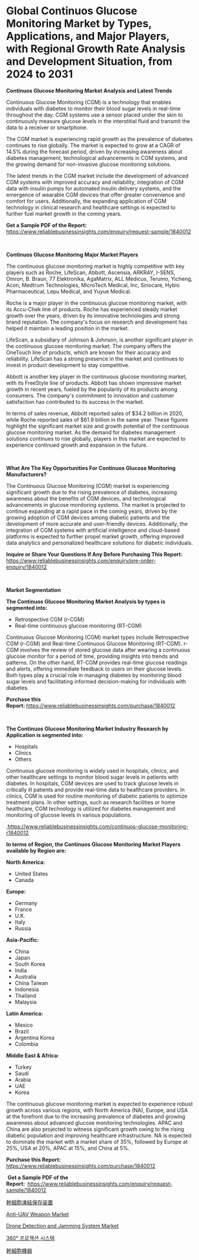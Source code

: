 <p><h1>Global Continuos Glucose Monitoring Market by Types, Applications, and Major Players, with Regional Growth Rate Analysis and Development Situation, from 2024 to 2031</h1></p><p><strong>Continuos Glucose Monitoring Market Analysis and Latest Trends</strong></p>
<p><p>Continuous Glucose Monitoring (CGM) is a technology that enables individuals with diabetes to monitor their blood sugar levels in real-time throughout the day. CGM systems use a sensor placed under the skin to continuously measure glucose levels in the interstitial fluid and transmit the data to a receiver or smartphone.</p><p>The CGM market is experiencing rapid growth as the prevalence of diabetes continues to rise globally. The market is expected to grow at a CAGR of 14.5% during the forecast period, driven by increasing awareness about diabetes management, technological advancements in CGM systems, and the growing demand for non-invasive glucose monitoring solutions.</p><p>The latest trends in the CGM market include the development of advanced CGM systems with improved accuracy and reliability, integration of CGM data with insulin pumps for automated insulin delivery systems, and the emergence of wearable CGM devices that offer greater convenience and comfort for users. Additionally, the expanding application of CGM technology in clinical research and healthcare settings is expected to further fuel market growth in the coming years.</p></p>
<p><strong>Get a Sample PDF of the Report:&nbsp;</strong> <a href="https://www.reliablebusinessinsights.com/enquiry/request-sample/1840012">https://www.reliablebusinessinsights.com/enquiry/request-sample/1840012</a></p>
<p>&nbsp;</p>
<p><strong>Continuos Glucose Monitoring Major Market Players</strong></p>
<p><p>The continuous glucose monitoring market is highly competitive with key players such as Roche, LifeScan, Abbott, Ascensia, ARKRAY, I-SENS, Omron, B. Braun, 77 Elektronika, AgaMatrix, ALL Medicus, Terumo, Yicheng, Acon, Medtrum Technologies, MicroTech Medical, Inc, Sinocare, Hybio Pharmaceutical, Lepu Medical, and Yuyue Medical. </p><p>Roche is a major player in the continuous glucose monitoring market, with its Accu-Chek line of products. Roche has experienced steady market growth over the years, driven by its innovative technologies and strong brand reputation. The company's focus on research and development has helped it maintain a leading position in the market.</p><p>LifeScan, a subsidiary of Johnson & Johnson, is another significant player in the continuous glucose monitoring market. The company offers the OneTouch line of products, which are known for their accuracy and reliability. LifeScan has a strong presence in the market and continues to invest in product development to stay competitive.</p><p>Abbott is another key player in the continuous glucose monitoring market, with its FreeStyle line of products. Abbott has shown impressive market growth in recent years, fueled by the popularity of its products among consumers. The company's commitment to innovation and customer satisfaction has contributed to its success in the market.</p><p>In terms of sales revenue, Abbott reported sales of $34.2 billion in 2020, while Roche reported sales of $61.9 billion in the same year. These figures highlight the significant market size and growth potential of the continuous glucose monitoring market. As the demand for diabetes management solutions continues to rise globally, players in this market are expected to experience continued growth and expansion in the future.</p></p>
<p>&nbsp;</p>
<p><strong>What Are The Key Opportunities For Continuos Glucose Monitoring Manufacturers?</strong></p>
<p><p>The Continuous Glucose Monitoring (CGM) market is experiencing significant growth due to the rising prevalence of diabetes, increasing awareness about the benefits of CGM devices, and technological advancements in glucose monitoring systems. The market is projected to continue expanding at a rapid pace in the coming years, driven by the growing adoption of CGM devices among diabetic patients and the development of more accurate and user-friendly devices. Additionally, the integration of CGM systems with artificial intelligence and cloud-based platforms is expected to further propel market growth, offering improved data analytics and personalized healthcare solutions for diabetic individuals.</p></p>
<p><strong>Inquire or Share Your Questions If Any Before Purchasing This Report:</strong> <a href="https://www.reliablebusinessinsights.com/enquiry/pre-order-enquiry/1840012">https://www.reliablebusinessinsights.com/enquiry/pre-order-enquiry/1840012</a></p>
<p>&nbsp;</p>
<p><strong>Market Segmentation</strong></p>
<p><strong>The Continuos Glucose Monitoring Market Analysis by types is segmented into:</strong></p>
<p><ul><li>Retrospective CGM (r-CGM)</li><li>Real-time continuous glucose monitoring (RT-CGM)</li></ul></p>
<p><p>Continuous Glucose Monitoring (CGM) market types include Retrospective CGM (r-CGM) and Real-time Continuous Glucose Monitoring (RT-CGM). r-CGM involves the review of stored glucose data after wearing a continuous glucose monitor for a period of time, providing insights into trends and patterns. On the other hand, RT-CGM provides real-time glucose readings and alerts, offering immediate feedback to users on their glucose levels. Both types play a crucial role in managing diabetes by monitoring blood sugar levels and facilitating informed decision-making for individuals with diabetes.</p></p>
<p><strong>Purchase this Report:&nbsp;</strong><a href="https://www.reliablebusinessinsights.com/purchase/1840012">https://www.reliablebusinessinsights.com/purchase/1840012</a></p>
<p>&nbsp;</p>
<p><strong>The Continuos Glucose Monitoring Market Industry Research by Application is segmented into:</strong></p>
<p><ul><li>Hospitals</li><li>Clinics</li><li>Others</li></ul></p>
<p><p>Continuous glucose monitoring is widely used in hospitals, clinics, and other healthcare settings to monitor blood sugar levels in patients with diabetes. In hospitals, CGM devices are used to track glucose levels in critically ill patients and provide real-time data to healthcare providers. In clinics, CGM is used for routine monitoring of diabetic patients to optimize treatment plans. In other settings, such as research facilities or home healthcare, CGM technology is utilized for diabetes management and monitoring of glucose levels in various populations.</p></p>
<p><a href="https://www.reliablebusinessinsights.com/continuos-glucose-monitoring-r1840012">&nbsp;https://www.reliablebusinessinsights.com/continuos-glucose-monitoring-r1840012</a></p>
<p><strong>In terms of Region, the Continuos Glucose Monitoring Market Players available by Region are:</strong></p>
<p>
    <p> <strong> North America: </strong>
        <ul>
            <li>United States</li>
            <li>Canada</li>
        </ul>
        </p> 
    <p> <strong> Europe: </strong>
        <ul>
            <li>Germany</li>
            <li>France</li>
            <li>U.K.</li>
            <li>Italy</li>
            <li>Russia</li>
        </ul>
        </p> 
    <p> <strong> Asia-Pacific: </strong>
        <ul>
            <li>China</li>
            <li>Japan</li>
            <li>South Korea</li>
            <li>India</li>
            <li>Australia</li>
            <li>China Taiwan</li>
            <li>Indonesia</li>
            <li>Thailand</li>
            <li>Malaysia</li>
        </ul>
        </p> 
    <p> <strong> Latin America: </strong>
        <ul>
            <li>Mexico</li>
            <li>Brazil</li>
            <li>Argentina Korea</li>
            <li>Colombia</li>
        </ul>
        </p> 
    <p> <strong> Middle East & Africa: </strong>
        <ul>
            <li>Turkey</li>
            <li>Saudi</li>
            <li>Arabia</li>
            <li>UAE</li>
            <li>Korea</li>
        </ul>
    </p>
    </p>
<p><p>The continuous glucose monitoring market is expected to experience robust growth across various regions, with North America (NA), Europe, and USA at the forefront due to the increasing prevalence of diabetes and growing awareness about advanced glucose monitoring technologies. APAC and China are also projected to witness significant growth owing to the rising diabetic population and improving healthcare infrastructure. NA is expected to dominate the market with a market share of 35%, followed by Europe at 25%, USA at 20%, APAC at 15%, and China at 5%.</p></p>
<p><strong>Purchase this Report: </strong><a href="https://www.reliablebusinessinsights.com/purchase/1840012">https://www.reliablebusinessinsights.com/purchase/1840012</a></p>
<p>&nbsp;<strong>Get a Sample PDF of the Report:&nbsp;&nbsp;</strong><a href="https://www.reliablebusinessinsights.com/enquiry/request-sample/1840012">https://www.reliablebusinessinsights.com/enquiry/request-sample/1840012</a></p>
<p><strong></strong></p>
<p><p><a href="https://github.com/RandallRunte2023/Market-Research-Report-List-1/blob/main/3010823168016.md">幹細胞凍結保存装置</a></p><p><a href="https://github.com/emnqcawl19/Market-Research-Report-List-1/blob/main/anti-uav-weapon-market.md">Anti-UAV Weapon Market</a></p><p><a href="https://github.com/shahriarnajimjoy333/Market-Research-Report-List-1/blob/main/drone-detection-and-jamming-system-market.md">Drone Detection and Jamming System Market</a></p><p><a href="https://github.com/victorsharp87978/Market-Research-Report-List-1/blob/main/1402610181841.md">360° 프로젝션 시스템</a></p><p><a href="https://github.com/DanykaKilback/Market-Research-Report-List-1/blob/main/3181106168017.md">幹細胞機器</a></p></p>